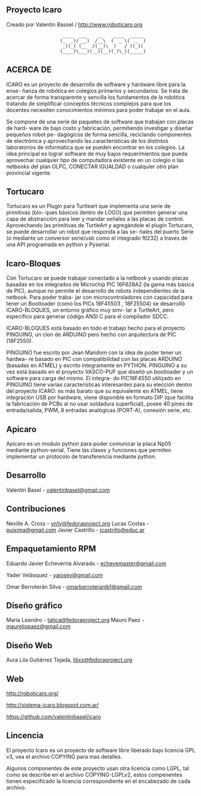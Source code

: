 Proyecto Icaro
---------------

Creado por Valentin Bassel  / http://www.roboticaro.org 
 


                         ____  ___    __    ____  _____ 
                        (_  _)/ __)  /__\  (  _ \(  _  )
                         _)(_( (__  /(__)\  )   / )(_)( 
                        (____)\___)(__)(__)(_)\_)(_____)



ACERCA DE
----------

ICARO es un proyecto de desarrollo de software y hardware libre para la ense-
ñanza de robótica en colegios primarios y secundarios. Se trata de acercar de forma
transparente y sencilla los fundamentos de la robótica tratando de simplificar conceptos
técnicos complejos para que los docentes necesiten conocimientos mínimos para poder
trabajar en el aula.

Se compone de una serie de paquetes de software que trabajan con placas de hard-
ware de bajo costo y fabricación, permitiendo investigar y diseñar pequeños robot pe-
dagógicos de forma sencilla, reciclando componentes de electrónica y aprovechando
las características de los distintos laboratorios de informática que se pueden encontrar
en los colegios. La idea principal es lograr software de muy bajos requerimientos que
pueda aprovechar cualquier tipo de computadora existente en un colegio o las netbooks
del plan OLPC, CONECTAR IGUALDAD o cualquier otro plan provincial vigente.

Tortucaro
------------
Tortucaro es un Plugin para Turtleart que implementa una serie de primitivas (blo-
ques básicos dentro de LOGO) que permiten generar una capa de abstracción para leer
y mandar señales a las placas de control. Aprovechando las primitivas de TurtleArt y
agregándole el plugin Tortucaro, se puede desarrollar un robot que responda a las se-
ñales del puerto Serie (o mediante un conversor serie/usb como el integrado ftl232) a
traves de una API programada en python y Pyserial.

Icaro-Bloques
--------------
Con Tortucaro se puede trabajar conectado a la netbook y usando placas basadas
en los integrados de Microchip PIC 16F628A2 (la gama más básica de PIC), aunque
no permite el desarrollo de robots independientes de la netbook. Para poder traba-
jar con microcontroladores con capacidad para tener un Bootloader (como los PICs
18F45503 , 18F25504) se desarrolló ICARO-BLOQUES, un entorno gráfico muy simi-
lar a TurtleArt, pero específico para generar código ANSI C para el compilador SDCC.

ICARO-BLOQUES está basado en todo el trabajo hecho para el proyecto PINGUINO,
un clon de ARDUINO pero hecho con arquitectura de PIC (18F2550).

PINGUINO fue escrito por Jean Mandom con la idea de poder tener un hardwa-
re basado en PIC con compatibilidad con las placas ARDUINO (basadas en ATMEL)
y escrito integramente en PYTHON. PINGUINO a su vez está basado en el proyecto
VASCO-PUF que diseñó un bootloader y un software para carga del mismo. El integra-
do PIC18F4550 utilizado en PINGUINO tiene varias características interesantes para
su elección dentro del proyecto ICARO: es más barato que su equivalente en ATMEL,
tiene integración USB por hardware, viene disponible en formato DIP (que facilita la
fabricación de PCBs al no usar soldadura superficial), posee 40 pines de entrada/salida,
PWM, 8 entradas analógicas (PORT-A), conexión serie, etc.

Apicaro
--------
Apicaro es un modulo python para poder comunicar la placa Np05 mediante python-serial.
Tiene las clases y funciones que permiten implementar un protocolo de transferencia 
mediante python.

Desarrollo
-----------
Valentin Basel  - valentinbasel@gmail.com

Contribuciones
--------------
Neville A. Cross - yn1v@fedoraproject.org
Lucas Costas - puixima@gmail.com
Javier Castrillo - jcastrillo@educ.ar

Empaquetamiento RPM
--------------------
Eduardo Javier Echeverria Alvarado - echevemaster@gmail.com

Yader Velásquez - yajosev@gmail.com

Omar Berroterán Silva - omarberroteranlkf@gmail.com

Diseño gráfico
----------------
María Leandro - tatica@fedoraproject.org
Mauro Paez - maureliopaez@gmail.com

Diseño Web
----------
Aura Lila Gutiérrez Tejada, lilixx@fedoraproject.org


Web
-----
http://roboticaro.org/

http://sistema-icaro.blogspot.com.ar/

https://github.com/valentinbasel/icaro


Lincencia
-----------
El proyecto Icaro es un proyecto de software libre liberado bajo licencia GPL v3, vea el archivo COPYING para mas detalles. 

Algunos componentes de este proyecto usan otra licencia como LGPL, tal como se describe en el archivo COPYING-LGPLv2, estos compenentes tienen especificado la licencia correspondiente en el encabezado de cada archivo. 

